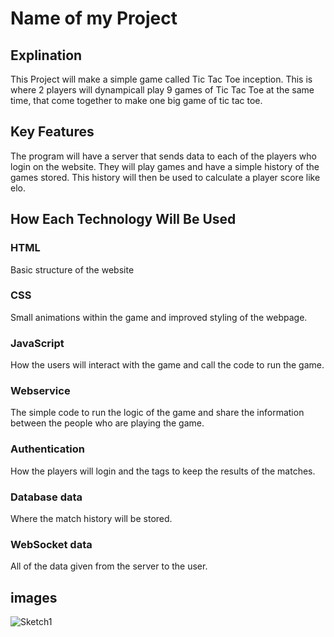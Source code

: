# Name of my Project

## Explination
This Project will make a simple game called Tic Tac Toe inception.
This is where 2 players will dynampicall play 9 games of Tic Tac Toe at the same time, that come together to make one big game of tic tac toe. 


## Key Features
The program will have a server that sends data to each of the players who login on the website. They will play games and have a simple history of the games stored. This history will then be used to calculate a player score like elo.

## How Each Technology Will Be Used
### HTML
Basic structure of the website
### CSS
Small animations within the game and improved styling of the webpage. 
### JavaScript
How the users will interact with the game and call the code to run the game. 
### Webservice
The simple code to run the logic of the game and share the information between the people who are playing the game. 
### Authentication
How the players will login and the tags to keep the results of the matches. 
### Database data
Where the match history will be stored.
### WebSocket data
All of the data given from the server to the user.

## images
![Sketch1](Startup/Sketch "Model game")